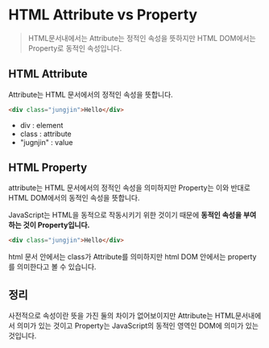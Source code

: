 # HTML Attribute vs Property

> HTML문서내에서는 Attribute는 정적인 속성을 뜻하지만 HTML DOM에서는 Property로 동적인 속성입니다.

## HTML Attribute

Attribute는 HTML 문서에서의 정적인 속성을 뜻합니다.

```html
<div class="jungjin">Hello</div>
```

- div : element
- class : attribute
- "jugnjin" : value

## HTML Property

attribute는 HTML 문서에서의 정적인 속성을 의미하지만 Property는 이와 반대로 HTML DOM에서의 동적인 속성을 뜻합니다.

JavaScript는 HTML을 동적으로 작동시키기 위한 것이기 때문에 **동적인 속성을 부여하는 것이 Property입니다.**

```html
<div class="jungjin">Hello</div>
```

html 문서 안에서는 class가 Attribute를 의미하지만 html DOM 안에서는 property를 의미한다고 볼 수 있습니다.

## 정리

사전적으로 속성이란 뜻을 가진 둘의 차이가 없어보이지만 Attribute는 HTML문서내에서 의미가 있는 것이고 Property는 JavaScript의 동적인 영역인 DOM에 의미가 있는 것입니다.
